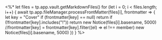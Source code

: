 <%*
let files = tp.app.vault.getMarkdownFiles()
for (let i = 0; i < files.length; i++) {
	await tp.app.fileManager.processFrontMatter(files[i], frontmatter => {
		let key = "Cover"
		if (frontmatter[key] == null)
			return
		if (!frontmatter[key].includes("!"))
			return
		new Notice(files[i].basename, 5000)
		//frontmatter[key] = frontmatter[key].filter((el) => el !== member)
		new Notice(files[i].basename, 5000)
	})
}
%>